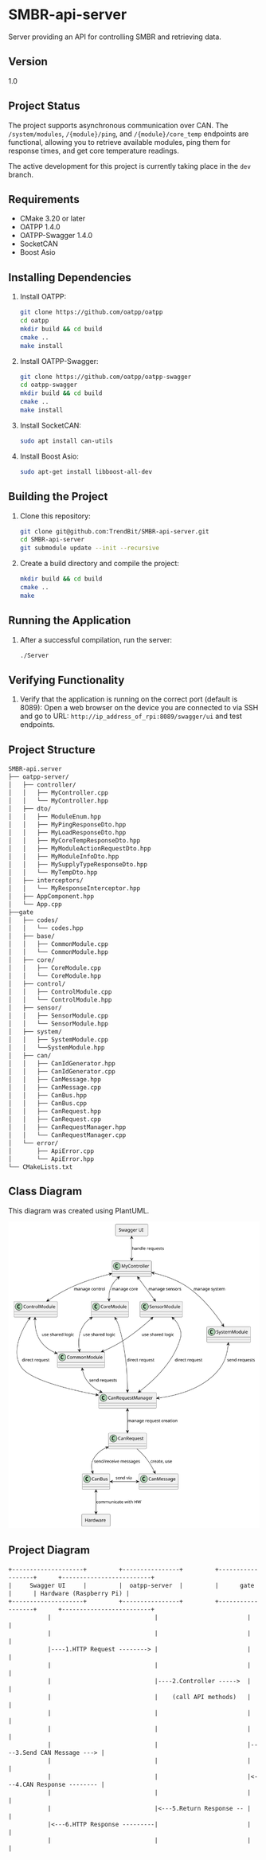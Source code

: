 # SMBR-api-server
Server providing an API for controlling SMBR and retrieving data.

## Version
1.0

## Project Status
The project supports asynchronous communication over CAN. The `/system/modules`, `/{module}/ping`, and `/{module}/core_temp` endpoints are functional, allowing you to retrieve available modules, ping them for response times, and get core temperature readings.

The active development for this project is currently taking place in the `dev` branch. 

## Requirements
- CMake 3.20 or later
- OATPP 1.4.0
- OATPP-Swagger 1.4.0
- SocketCAN
- Boost Asio

## Installing Dependencies
1. Install OATPP:
    ```sh
    git clone https://github.com/oatpp/oatpp
    cd oatpp
    mkdir build && cd build
    cmake ..
    make install
    ```
2. Install OATPP-Swagger:
    ```sh
    git clone https://github.com/oatpp/oatpp-swagger
    cd oatpp-swagger
    mkdir build && cd build
    cmake ..
    make install
    ```
3. Install SocketCAN:
    ```sh
    sudo apt install can-utils
    ```
4. Install Boost Asio:
    ```sh
    sudo apt-get install libboost-all-dev
    ```

## Building the Project
1. Clone this repository:
    ```sh
    git clone git@github.com:TrendBit/SMBR-api-server.git
    cd SMBR-api-server
    git submodule update --init --recursive
    ```
2. Create a build directory and compile the project:
    ```sh
    mkdir build && cd build
    cmake ..
    make
    ```

## Running the Application
1. After a successful compilation, run the server:
    ```sh
    ./Server
    ```

## Verifying Functionality
1. Verify that the application is running on the correct port (default is 8089):
    Open a web browser on the device you are connected to via SSH and go to URL: `http://ip_address_of_rpi:8089/swagger/ui` and test endpoints.

## Project Structure
```
SMBR-api.server
├── oatpp-server/
│   ├── controller/                       
│   │   ├── MyController.cpp
│   │   └── MyController.hpp
│   ├── dto/
│   │   ├── ModuleEnum.hpp             
│   │   ├── MyPingResponseDto.hpp           
│   │   ├── MyLoadResponseDto.hpp          
│   │   ├── MyCoreTempResponseDto.hpp                  
│   │   ├── MyModuleActionRequestDto.hpp       
│   │   ├── MyModuleInfoDto.hpp               
│   │   ├── MySupplyTypeResponseDto.hpp             
│   │   └── MyTempDto.hpp        
│   ├── interceptors/
│   │   └── MyResponseInterceptor.hpp
│   ├── AppComponent.hpp
│   └── App.cpp                      
├──gate
│   ├── codes/
│   │   └── codes.hpp
│   ├── base/
│   │   ├── CommonModule.cpp   
│   │   └── CommonModule.hpp
│   ├── core/
│   │   ├── CoreModule.cpp               
│   │   └── CoreModule.hpp
│   ├── control/
│   │   ├── ControlModule.cpp             
│   │   └── ControlModule.hpp
│   ├── sensor/
│   │   ├── SensorModule.cpp             
│   │   └── SensorModule.hpp
│   ├── system/
│   │   ├── SystemModule.cpp             
│   │   └──SystemModule.hpp             
│   ├── can/
│   │   ├── CanIdGenerator.hpp               
│   │   ├── CanIdGenerator.cpp   
│   │   ├── CanMessage.hpp               
│   │   ├── CanMessage.cpp                            
│   │   ├── CanBus.hpp                   
│   │   ├── CanBus.cpp                   
│   │   ├── CanRequest.hpp               
│   │   ├── CanRequest.cpp               
│   │   ├── CanRequestManager.hpp        
│   │   └── CanRequestManager.cpp                  
│   └── error/
│       ├── ApiError.cpp                 
│       └── ApiError.hpp                                   
└── CMakeLists.txt  
```
## Class Diagram

This diagram was created using PlantUML.

![Class Diagram](./images/class_diagram.svg)



## Project Diagram
```
+--------------------+         +----------------+         +------------------+      +-------------------------+
|     Swagger UI     |         |  oatpp-server  |         |      gate        |      | Hardware (Raspberry Pi) |
+--------------------+         +----------------+         +------------------+      +-------------------------+
           |                             |                         |                            |
           |                             |                         |                            |
           |----1.HTTP Request --------> |                         |                            |
           |                             |                         |                            |
           |                             |----2.Controller ----->  |                            |
           |                             |    (call API methods)   |                            |
           |                             |                         |                            |
           |                             |                         |                            |
           |                             |                         |----3.Send CAN Message ---> |
           |                             |                         |                            |
           |                             |                         |<---4.CAN Response -------- |
           |                             |                         |                            |
           |                             |<---5.Return Response -- |                            |
           |<---6.HTTP Response ---------|                         |                            |
           |                             |                         |                            |
```

